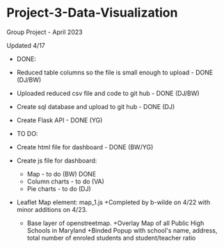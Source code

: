 # Project-3-Data-Visualization
Group Project - April 2023

Updated 4/17
+ DONE:
+ Reduced table columns so the file is small enough to upload - DONE (DJ/BW)
+ Uploaded reduced csv file and code to git hub - DONE (DJ/BW)
+ Create sql database and upload to git hub - DONE (DJ)
+ Create Flask API - DONE (YG)
+ TO DO:
+ Create html file for dashboard - DONE (BW/YG)
+ Create js file for dashboard: 
  + Map - to do (BW) DONE
  + Column charts - to do (VA)
  + Pie charts - to do (DJ)
  
 + Leaflet Map element:  map_1.js 
  +Completed by b-wilde on 4/22 with minor additions on 4/23.
   + Base layer of openstreetmap.
   +Overlay Map of all Public High Schools in Maryland
   +Binded Popup with school's name, address, total number of enroled students and student/teacher ratio
